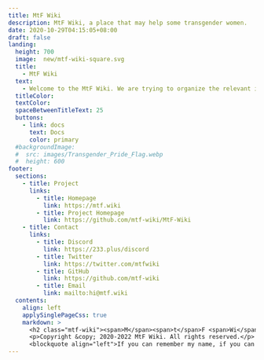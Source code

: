 ```yaml
---
title: MtF Wiki
description: MtF Wiki, a place that may help some transgender women.
date: 2020-10-29T04:15:05+08:00
draft: false
landing:
  height: 700
  image:  new/mtf-wiki-square.svg
  title:
    - MtF Wiki
  text:
    - Welcome to the MtF Wiki. We are trying to organize the relevant information of transgender women to provide you with better help~
  titleColor:
  textColor:
  spaceBetweenTitleText: 25
  buttons:
    - link: docs
      text: Docs
      color: primary
  #backgroundImage:
  #  src: images/Transgender_Pride_Flag.webp
  #  height: 600
footer:
  sections:
    - title: Project
      links:
        - title: Homepage
          link: https://mtf.wiki
        - title: Project Homepage
          link: https://github.com/mtf-wiki/MtF-Wiki
    - title: Contact
      links:
        - title: Discord
          link: https://233.plus/discord
        - title: Twitter
          link: https://twitter.com/mtfwiki
        - title: GitHub
          link: https://github.com/mtf-wiki
        - title: Email
          link: mailto:hi@mtf.wiki
  contents:
    align: left
    applySinglePageCss: true
    markdown: >
      <h2 class="mtf-wiki"><span>M</span><span>t</span>F <span>Wi</span><span>ki</span></h2>
      <p>Copyright &copy; 2020-2022 MtF Wiki. All rights reserved.</p>
      <blockquote align="left">If you can remember my name, if you can all remember my name, maybe I or "we", will be able to live freely one day.</blockquote>
---
```

